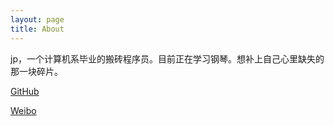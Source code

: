 ```yaml
---
layout: page
title: About
---
```


jp，一个计算机系毕业的搬砖程序员。目前正在学习钢琴。想补上自己心里缺失的那一块碎片。

[GitHub](https://github.com/jpswing/)

[Weibo](https://weibo.com/u/1840423243)
